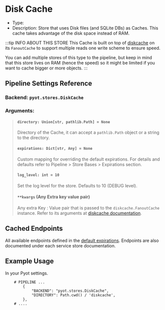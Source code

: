 # Disk Cache

- Type: <Badge text="Pyot Cache" vertical="middle" /> <Badge text="Sharding" type="error" vertical="middle" />
- Description: Store that uses Disk files (and SQLite DBs) as Caches. This cache takes advantage of the disk space instead of RAM.

:::tip INFO ABOUT THIS STORE
This Cache is built on top of [diskcache](http://www.grantjenks.com/docs/diskcache/index.html) on its `FanoutCache` to support multiple reads one write scheme to ensure speed.

You can add multiple stores of this type to the pipeline, but keep in mind that this store lives on RAM (hence the speed) so it might be limited if you want to cache bigger or more objects.
:::

## Pipeline Settings Reference
### Backend: `pyot.stores.DiskCache`
### Arguments:
> #### `directory: Union[str, pathlib.Path] = None`
> Directory of the Cache, it can accept a `pathlib.Path` object or a string to the directory.
>
> #### `expirations: Dict[str, Any] = None`
> Custom mapping for overriding the default expirations. For details and defaults refer to Pipeline > Store Bases > Expirations section.
>
> #### `log_level: int = 10`
> Set the log level for the store. Defaults to 10 (DEBUG level).
>
> #### `**kwargs` (Any Extra key value pair)
> Any extra Key : Value pair that is passed to the `diskcache.FanoutCache` instance. Refer to its arguments at [diskcache documentation](https://www.grantjenks.com/docs/diskcache/api.html).

## Cached Endpoints

All available endpoints defined in the [default expirations](/pipeline/expiration.html#default-expirations). Endpoints are also documented under each service store documentation.

## Example Usage

In your Pyot settings.

```python{3}
    # PIPELINE ...
        {
            "BACKEND": "pyot.stores.DiskCache",
            "DIRECTORY": Path.cwd() / 'diskcache',
        },
    # ....
```
